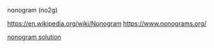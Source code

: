nonogram (no2g)

https://en.wikipedia.org/wiki/Nonogram
https://www.nonograms.org/

[nonogram solution](./no2g.py)
